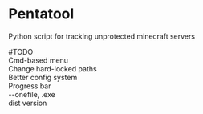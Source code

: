 
# Pentatool
Python script for tracking unprotected minecraft servers

#TODO  
 Cmd-based menu  
 Change hard-locked paths  
 Better config system  
 Progress bar  
 --onefile, .exe  
 dist version  
